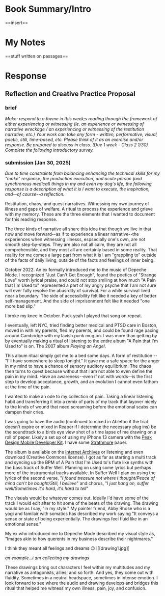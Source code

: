 # Book Summary/Intro

==insert==

# My Notes

==stuff written on passages==

# Response

## Reflection and Creative Practice Proposal

### brief

*Make: respond to a theme in this week;s reading through the framework of either experiencing or witnessing (ie. an experience or witnessing of narrative wreckage / an experiencing or witnessing of the restitution narrative, etc.) Your work can take any form - written, performative, visual, poetic, still, time-based, etc. Please think of it as an exercise and/or response.  Be prepared to discuss in class. (Due 1 week - Class 2 1/30)*
*Complete the following introductory survey.*

### submission (Jan 30, 2025)

*Due to time constraints from balancing enhancing the technical skills for my "make" response, the production execution, and acute person (and synchronous medical) things in my and even my dog's life, the following response is a description of what it is I want to execute, the inspiration, and--of course--a reflection.*

Restitution, chaos, and quest narratives. Witnessing my own journey of illness and gaps of welfare. A ritual to process the experience and grieve with my memory. These are the three elements that I wanted to document for this reading response.

The three kinds of narrative all share this idea that though we live in that now and move forward--as if to experience a linear narrative--the experiences when witnessing illnesss, espsecially one's own, are not smooth step-by-steps. They are also not all calm, they are not all comprehensible, and they most all are certainly based in some reality. That reality for me comes a large part from what it is I am "grappling to" outside of the facts of daily living, outside of the facts and feelings of inner being. 

October 2022. An ex formally introduced me to the music of Depeche Mode. I recognized "Just Can't Get Enough", found the poetics of "Strange Love" worth lyrical praise, and could not stop smiling at how much "A Pain that I'm Used to" represented a part of my angry psyche that I am not sure will ever fully resolve the abusrdity of survival. For a while survival lived near a boundary. The side of accessibility felt like it needed a key of better self-management. And the side of imprisonment felt like it needed "one more bad slip." 

I broke my knee in October. Fuck yeah I played that song on repeat.

I eventually, left NYC, tried finding better medical and PTSD care in Boston, moved in with my parents, fled my parents, and could be found rage pacing around Cambridge with my lavish punk mug on. I was more than getting by by eventually making a ritual of listening to the entire album "A Pain that I'm Used to" is on. The 2007 album *Playing an Angel*.

This album ritual simply got me to a bed some days. A form of restitution -- "I'll have somewhere to sleep tonight." It gave me a safe space for the anger in my mind to have a chance of sensory auditory equilibrium. The chaos then turns to quest because without that I am not able to even define the pain in my mind. Have an awareness--even if not with words--is the first step to develop acceptance, growth, and an evolution I cannot even fathom at the time of the pain.

I wanted to make an ode to my collection of pain. Taking a linear listening habit and transferring it into a remix of parts of my track that layover nicely to the kinds of wound that need screaming before the emotional scabs can dampen their cries. 
 
I was going to have the audio (continued to mixed in Ableton if the trial doesn't expire or mixed in Reaper if I determine the necessary plug ins) be the soundtrack to a birds eye view shot of a time lapse of me drawing on a roll of paper. Likely a set up of using my iPhone 13 camera with the [Peak Design Mobile Developer Kit](https://www.peakdesign.com/products/creator-kit?variant=39475535577165&g_acctid=994-161-7175&g_adgroupid=&g_adid=&g_adtype=none&g_campaign=2+-+QRY+-+Consideration+-+Performance+Max+-+Brand+-+NYC&g_campaignid=21026855488&g_keyword=&g_keywordid=&g_network=x&nb_adtype=pla&nb_ap=&nb_fii=&nb_kwd=&nb_li_ms=&nb_lp_ms=&nb_mi=105553808&nb_mt=&nb_pc=online&nb_pi=M-CK-AA-BK-1&nb_placement=&nb_ppi=&nb_ti=&nbt=nb%3Aadwords%3Ax%3A21026855488%3A%3A&gad_source=1&gclid=Cj0KCQiA4-y8BhC3ARIsAHmjC_HaM_VItCW9MBSt5YJdJbHD7r9eWSix4T-nCpK2XlVv9QPCNgQ5eicaAmBVEALw_wcB). I have some [Strathmore](https://www.dickblick.com/items/strathmore-400-series-smooth-surface-drawing-paper-roll-42-x-10-yds/?clicktracking=true&wmcp=pla&wmcid=items&wmckw=13651-1042&country=us&currency=usd&gad_source=1&gclid=Cj0KCQiA4-y8BhC3ARIsAHmjC_FijOBVrXWw8_GXFC1_LvO7W5fqQi8mXTYvBccwm5U2o3poJO_HIdoaAthiEALw_wcB) paper. 

The album is available on the [Internet Archives](https://archive.org/details/DepecheModePlayingTheAngel) or listening and even download (Creative Commons license). I got as far as starting a multi track and syncing up the BPM of A Pain that I'm Used to's flute like synths with the bass track of Suffer Well. Planning on using some lyrics but perhaps more of the instrumental tracks available. In Suffer Well I plan on using the lyrics of the second verse, "*I found treasure not where I thought/Peace of mind can't be bought/Still, I believe*" and chorus, "I *just hang on, suffer well/Sometimes it's hard, it's hard to tell*" 

The visuals would be whatever comes out. Ideally I'd have some of the track I would edit after to hit some of the beats of the drawing. The drawing would be as I say, "in my style." My painter friend, Abby Rhose who is a yogi and familair with somatics has described my work saying "It  conveys a sense or state of being experientially. The drawings feel fluid like in an emotional sense."

My ex who introduced me to Depeche Mode described my visual style as, "Images akin to how querents in my business describe their nightmares."

I think they meant all feelings and dreams 😉
![[drawing1.jpg]]

*an example...i am collecitng my drawings*

These drawings bring out characters I feel within my multitudes and my narrative as antagonists, allies, and so forth. And yes, they come out with fluidity. Sometimes in a neutral headspace, sometimes in intense emotion. I look forward to see where the audio and drawing develops and bridges this ritual that helped me witness my own illness, pain, joy, and confusion. 